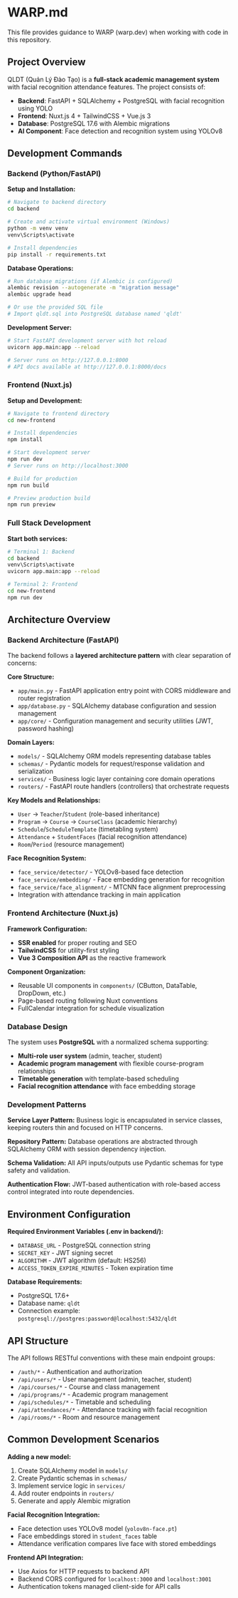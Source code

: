 # WARP.md

This file provides guidance to WARP (warp.dev) when working with code in this repository.

## Project Overview

QLDT (Quản Lý Đào Tạo) is a **full-stack academic management system** with facial recognition attendance features. The project consists of:

- **Backend**: FastAPI + SQLAlchemy + PostgreSQL with facial recognition using YOLO
- **Frontend**: Nuxt.js 4 + TailwindCSS + Vue.js 3
- **Database**: PostgreSQL 17.6 with Alembic migrations
- **AI Component**: Face detection and recognition system using YOLOv8

## Development Commands

### Backend (Python/FastAPI)

**Setup and Installation:**
```bash
# Navigate to backend directory
cd backend

# Create and activate virtual environment (Windows)
python -m venv venv
venv\Scripts\activate

# Install dependencies
pip install -r requirements.txt
```

**Database Operations:**
```bash
# Run database migrations (if Alembic is configured)
alembic revision --autogenerate -m "migration message"
alembic upgrade head

# Or use the provided SQL file
# Import qldt.sql into PostgreSQL database named 'qldt'
```

**Development Server:**
```bash
# Start FastAPI development server with hot reload
uvicorn app.main:app --reload

# Server runs on http://127.0.0.1:8000
# API docs available at http://127.0.0.1:8000/docs
```

### Frontend (Nuxt.js)

**Setup and Development:**
```bash
# Navigate to frontend directory
cd new-frontend

# Install dependencies
npm install

# Start development server
npm run dev
# Server runs on http://localhost:3000

# Build for production
npm run build

# Preview production build
npm run preview
```

### Full Stack Development

**Start both services:**
```bash
# Terminal 1: Backend
cd backend
venv\Scripts\activate
uvicorn app.main:app --reload

# Terminal 2: Frontend  
cd new-frontend
npm run dev
```

## Architecture Overview

### Backend Architecture (FastAPI)

The backend follows a **layered architecture pattern** with clear separation of concerns:

**Core Structure:**
- `app/main.py` - FastAPI application entry point with CORS middleware and router registration
- `app/database.py` - SQLAlchemy database configuration and session management
- `app/core/` - Configuration management and security utilities (JWT, password hashing)

**Domain Layers:**
- `models/` - SQLAlchemy ORM models representing database tables
- `schemas/` - Pydantic models for request/response validation and serialization
- `services/` - Business logic layer containing core domain operations
- `routers/` - FastAPI route handlers (controllers) that orchestrate requests

**Key Models and Relationships:**
- `User` → `Teacher`/`Student` (role-based inheritance)
- `Program` → `Course` → `CourseClass` (academic hierarchy)
- `Schedule`/`ScheduleTemplate` (timetabling system)
- `Attendance` + `StudentFaces` (facial recognition attendance)
- `Room`/`Period` (resource management)

**Face Recognition System:**
- `face_service/detector/` - YOLOv8-based face detection
- `face_service/embedding/` - Face embedding generation for recognition
- `face_service/face_alignment/` - MTCNN face alignment preprocessing
- Integration with attendance tracking in main application

### Frontend Architecture (Nuxt.js)

**Framework Configuration:**
- **SSR enabled** for proper routing and SEO
- **TailwindCSS** for utility-first styling
- **Vue 3 Composition API** as the reactive framework

**Component Organization:**
- Reusable UI components in `components/` (CButton, DataTable, DropDown, etc.)
- Page-based routing following Nuxt conventions
- FullCalendar integration for schedule visualization

### Database Design

The system uses **PostgreSQL** with a normalized schema supporting:
- **Multi-role user system** (admin, teacher, student)
- **Academic program management** with flexible course-program relationships
- **Timetable generation** with template-based scheduling
- **Facial recognition attendance** with face embedding storage

### Development Patterns

**Service Layer Pattern:** Business logic is encapsulated in service classes, keeping routers thin and focused on HTTP concerns.

**Repository Pattern:** Database operations are abstracted through SQLAlchemy ORM with session dependency injection.

**Schema Validation:** All API inputs/outputs use Pydantic schemas for type safety and validation.

**Authentication Flow:** JWT-based authentication with role-based access control integrated into route dependencies.

## Environment Configuration

**Required Environment Variables (.env in backend/):**
- `DATABASE_URL` - PostgreSQL connection string
- `SECRET_KEY` - JWT signing secret
- `ALGORITHM` - JWT algorithm (default: HS256)
- `ACCESS_TOKEN_EXPIRE_MINUTES` - Token expiration time

**Database Requirements:**
- PostgreSQL 17.6+
- Database name: `qldt`
- Connection example: `postgresql://postgres:password@localhost:5432/qldt`

## API Structure

The API follows RESTful conventions with these main endpoint groups:
- `/auth/*` - Authentication and authorization
- `/api/users/*` - User management (admin, teacher, student)
- `/api/courses/*` - Course and class management
- `/api/programs/*` - Academic program management  
- `/api/schedules/*` - Timetable and scheduling
- `/api/attendances/*` - Attendance tracking with facial recognition
- `/api/rooms/*` - Room and resource management

## Common Development Scenarios

**Adding a new model:**
1. Create SQLAlchemy model in `models/`
2. Create Pydantic schemas in `schemas/`
3. Implement service logic in `services/`
4. Add router endpoints in `routers/`
5. Generate and apply Alembic migration

**Facial Recognition Integration:**
- Face detection uses YOLOv8 model (`yolov8n-face.pt`)
- Face embeddings stored in `student_faces` table
- Attendance verification compares live face with stored embeddings

**Frontend API Integration:**
- Use Axios for HTTP requests to backend API
- Backend CORS configured for `localhost:3000` and `localhost:3001`
- Authentication tokens managed client-side for API calls